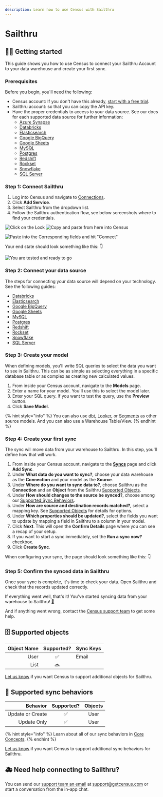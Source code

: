 ```yaml
---
description: Learn how to use Census with Sailthru
---
```


# Sailthru

## 🏃‍♂️ Getting started

This guide shows you how to use Census to connect your Sailthru Account to your data warehouse and create your first sync.

### **Prerequisites**

Before you begin, you'll need the following:

* Census account: If you don't have this already, [start with a free trial](https://app.getcensus.com/).
* Sailthru account: so that you can copy the API key.
* Have the proper credentials to access to your data source. See our docs for each supported data source for further information:
  * [Azure Synapse](../sources/azure-synapse.md)
  * [Databricks](https://docs.getcensus.com/sources/databricks)
  * [Elasticsearch](https://docs.getcensus.com/sources/elasticsearch)
  * [Google BigQuery](https://docs.getcensus.com/sources/google-bigquery)
  * [Google Sheets](https://docs.getcensus.com/sources/google-sheets)
  * [MySQL](https://docs.getcensus.com/sources/mysql)
  * [Postgres](https://docs.getcensus.com/sources/postgres)
  * [Redshift](https://docs.getcensus.com/sources/redshift)
  * [Rockset](https://docs.getcensus.com/sources/rockset)
  * [Snowflake](https://docs.getcensus.com/sources/snowflake)
  * [SQL Server](https://docs.getcensus.com/sources/sql-server)

### Step 1: Connect Sailthru

1. Log into Census and navigate to [Connections](https://app.getcensus.com/connections).
2. Click **Add Service**.
3. Select Sailthru from the dropdown list.
4. Follow the Sailthru authentication flow, see below screenshots where to find your credentials.

![Click on the Lock](<../.gitbook/assets/API and Postbacks Sailthru.png>) ![Copy and paste from here into Census](<../.gitbook/assets/API Key and Secret.png>)

![Paste into the Corresponding fields and hit "Connect"](<../.gitbook/assets/Census Sailthru Configuration.png>)

Your end state should look something like this: 👇

![You are tested and ready to go](<../.gitbook/assets/Sailthru Tested.png>)

### Step 2: Connect your data source

The steps for connecting your data source will depend on your technology. See the following guides:

* [Databricks](../sources/databricks.md)
* [Elasticsearch](../sources/elasticsearch.md)
* [Google BigQuery](../sources/google-bigquery.md)
* [Google Sheets](google-sheets.md)
* [MySQL](../sources/mysql.md)
* [Postgres](../sources/postgres.md)
* [Redshift](../sources/redshift.md)
* [Rockset](../sources/rockset.md)
* [Snowflake](../sources/snowflake.md)
* [SQL Server](../sources/sql-server.md)

### Step 3: Create your model

When defining models, you'll write SQL queries to select the data you want to see in Sailthru. This can be as simple as selecting everything in a specific database table or as complex as creating new calculated values.

1. From inside your Census account, navigate to the **Models** page.
2. Enter a name for your model. You'll use this to select the model later.
3. Enter your SQL query. If you want to test the query, use the **Preview** button.
4. Click **Save Model**.

{% hint style="info" %}
You can also use [dbt](../basics/data-models-and-entities/models/native-dbt-integration.md), [Looker](../basics/data-models-and-entities/models/looker.md), or [Segments](broken-reference/) as other source models. And you can also use a Warehouse Table/View.
{% endhint %}

### Step 4: Create your first sync

The sync will move data from your warehouse to Sailthru. In this step, you'll define how that will work.

1. From inside your Census account, navigate to the [**Syncs**](https://app.getcensus.com/syncs) page and click **Add Sync**.
2. Under **What data do you want to sync?**, choose your data warehouse as the **Connection** and your model as the **Source**.
3. Under **Where do you want to sync data to?**, choose Sailthru as the **Connection** and an **Object** from the Sailthru [Supported Objects](sailthru.md#supported-objects).
4. Under **How should changes to the source be synced?**, choose among our [Supported Sync Behaviors](sailthru.md#supported-sync-behaviors).
5. Under **How are source and destination records matched?**, select a mapping key. See [Supported Objects](sailthru.md#supported-objects) for details for options.
6. Under **Which properties should be updated?**, select the fields you want to update by mapping a field in Sailthru to a column in your model.
7. Click **Next**. This will open the **Confirm Details** page where you can see a recap of your setup.
8. If you want to start a sync immediately, set the **Run a sync now?** checkbox.
9. Click **Create Sync**.

When configuring your sync, the page should look something like this: 👇

### Step 5: Confirm the synced data in Sailthru

Once your sync is complete, it's time to check your data. Open Sailthru and check that the records updated correctly.

If everything went well, that's it! You've started syncing data from your warehouse to Sailthru! [🥳️](https://emojikeyboard.org/copy/Partying\_Face\_Emoji\_%F0%9F%A5%B3%EF%B8%8F?utm\_source=extlink)

And if anything went wrong, contact the [Census support team](mailto:support@getcensus.com) to get some help.

## 🗄 Supported objects

| **Object Name** | **Supported?** | **Sync Keys** |
| --------------: | :------------: | --------------- |
|            User |        ✅       | Email           |
|            List |       🔜       |                 |

[Let us know](mailto:support@getcensus.com) if you want Census to support additional objects for Sailthru.

## 🔄 Supported sync behaviors

|     **Behavior** | **Supported?** | **Objects** |
| ---------------: | :------------: | :---------: |
| Update or Create |        ✅       |     User    |
|      Update Only |       `✅`      |     User    |

{% hint style="info" %}
Learn about all of our sync behaviors in [Core Concepts](../basics/core-concept/#sync-behaviors).
{% endhint %}

[Let us know](mailto:support@getcensus.com) if you want Census to support additional sync behaviors for Sailthru.

## 🚑 Need help connecting to Sailthru?

You can send our [support team an email](mailto:support@getcensus.com) at support@getcensus.com or start a conversation from the in-app chat.
